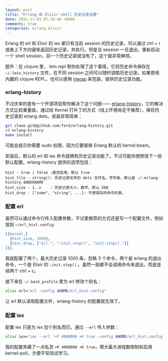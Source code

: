 ```yaml
---
layout: post
title: "Erlang 和 Elixir shell 历史记录设置"
date: 2015-11-03 07:36:40 +0800
comments: true
categories: erlang elixir
---
```


Erlang 的 erl 和 Elixir 的 iex 都只有当前 session 的历史记录，可以通过 ctrl + r 或者上下方向键来返回历史记录，并执行。但是当 session 一旦退出，重新启动一个 shell session，前一个历史记录就没有了，这个就非常麻烦。

题外：在 clojure 里， lein repl 帮你处理了这个事情，它将历史命令保存在 `~/.lein_history` 文件，在不同 session 之间可以随时调取历史记录。如果使用内置的 clojure REPL，也可以使用 [rlwrap](http://www.blogjava.net/killme2008/archive/2012/02/14/369976.html) 来包装，提供历史记录功能。

### erlang-history

不过庆幸的是有一个开源项目帮你解决了这个问题—— [erlang-history](https://github.com/ferd/erlang-history)，它的解决方式比较重量级，通过给 Kernel 打补丁的方式（线上环境肯定不推荐），保存历史记录到 erlang dets。安装非常简单：

```sh
git clone git@github.com:ferd/erlang-history.git
cd erlang-history
make install
```

可能会提示你需要 sudo 权限，因为它要替换 Erlang 默认的 kernel.beam。

安装后，默认的 erl 和 iex 命令就拥有历史记录功能了。不过可能你想修改下一些默认配置。erlang-history 提供的选项包括：

```
hist - true | false :是否启用，默认 true
hist_file - string(): 历史记录文件的 dets 文件名，字符串，默认是 ~/.erlang-history.$NODENAME
hist_size - 1..n    : 历史记录大小，数字，默认 500
hist_drop - ["some", "string", ...]: 不想保存的命令列表。
```

### 配置 erl

虽然可以通过命令行传入配置参数，不过更推荐的方式还是写一个配置文件，例如放到 `~/erl_hist.config`:

```erlang
[{kernel,[
  {hist_size, 1000},
  {hist_drop, ["q().", ":init.stop()", "init:stop()."]}
]}].
```

我就配置了两个，最大历史记录 1000 条，忽略 3 个命令，两个是 erlang 的退出命令，一个是 Elixir 的 `:init.stop()` 。虽然一般都不会调用命令来退出，而是连续两个 ctrl + c。

接下来在 `~/.bash_profile` 里为 erl 修改个别名：

```sh
alias erl="erl -config $HOME/erl_hist.config"
```

让 erl 默认读取配置文件，erlang-history 的配置就生效了。

### 配置 iex

配置 iex 只是为 iex 加个别名而已，通过 `--erl` 传入参数：

```sh
alias iex="iex --erl '+P 4000000 +K true -config $HOME/erl_hist.config'"
```

我的配置夹藏了一点私货 `+P 4000000 +K true`，增大最大进程数限制和启用 kernel-poll，方便平常测试学习。




